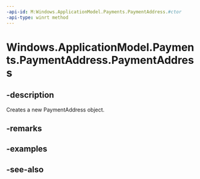```yaml
---
-api-id: M:Windows.ApplicationModel.Payments.PaymentAddress.#ctor
-api-type: winrt method
---
```


<!-- Method syntax
public PaymentAddress()
-->

# Windows.ApplicationModel.Payments.PaymentAddress.PaymentAddress

## -description
Creates a new PaymentAddress object.

## -remarks

## -examples

## -see-also